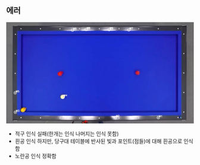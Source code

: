 ## 에러

![Alt text](/Step4_centers/images/step4_result_error1.jpg)

 - 적구 인식 실패(한개는 인식 나머지는 인식 못함)
 - 흰공 인식 하지만, 당구대 테이블에 반사된 빛과 포인트(점들)에 대해 흰공으로 인식함
 - 노란공 인식 정확함


